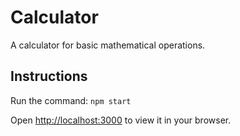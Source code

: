# Calculator

A calculator for basic mathematical operations.

## Instructions

Run the command: `npm start`

Open [http://localhost:3000](http://localhost:3000) to view it in your browser.